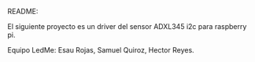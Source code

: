 README:

El siguiente proyecto es un driver del sensor ADXL345 i2c para raspberry pi.

Equipo LedMe:
Esau Rojas,
Samuel Quiroz, 
Hector Reyes.


